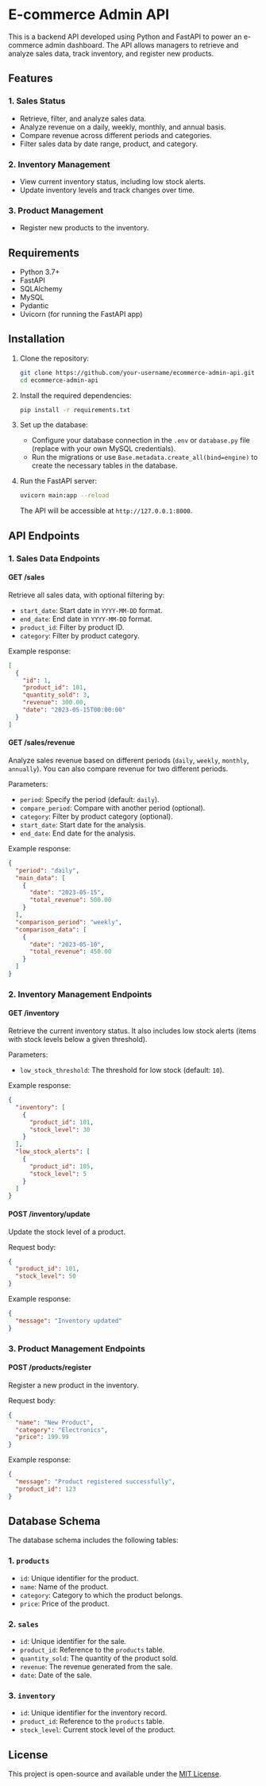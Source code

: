 
# E-commerce Admin API

This is a backend API developed using Python and FastAPI to power an e-commerce admin dashboard. The API allows managers to retrieve and analyze sales data, track inventory, and register new products.

## Features

### 1. Sales Status
- Retrieve, filter, and analyze sales data.
- Analyze revenue on a daily, weekly, monthly, and annual basis.
- Compare revenue across different periods and categories.
- Filter sales data by date range, product, and category.

### 2. Inventory Management
- View current inventory status, including low stock alerts.
- Update inventory levels and track changes over time.

### 3. Product Management
- Register new products to the inventory.

## Requirements

- Python 3.7+
- FastAPI
- SQLAlchemy
- MySQL
- Pydantic
- Uvicorn (for running the FastAPI app)

## Installation

1. Clone the repository:

    ```bash
    git clone https://github.com/your-username/ecommerce-admin-api.git
    cd ecommerce-admin-api
    ```

2. Install the required dependencies:

    ```bash
    pip install -r requirements.txt
    ```

3. Set up the database:
   - Configure your database connection in the `.env` or `database.py` file (replace with your own MySQL credentials).
   - Run the migrations or use `Base.metadata.create_all(bind=engine)` to create the necessary tables in the database.

4. Run the FastAPI server:

    ```bash
    uvicorn main:app --reload
    ```

    The API will be accessible at `http://127.0.0.1:8000`.

## API Endpoints

### 1. Sales Data Endpoints

#### GET /sales

Retrieve all sales data, with optional filtering by:
- `start_date`: Start date in `YYYY-MM-DD` format.
- `end_date`: End date in `YYYY-MM-DD` format.
- `product_id`: Filter by product ID.
- `category`: Filter by product category.

Example response:

```json
[
  {
    "id": 1,
    "product_id": 101,
    "quantity_sold": 3,
    "revenue": 300.00,
    "date": "2023-05-15T00:00:00"
  }
]
```

#### GET /sales/revenue

Analyze sales revenue based on different periods (`daily`, `weekly`, `monthly`, `annually`). You can also compare revenue for two different periods.

Parameters:
- `period`: Specify the period (default: `daily`).
- `compare_period`: Compare with another period (optional).
- `category`: Filter by product category (optional).
- `start_date`: Start date for the analysis.
- `end_date`: End date for the analysis.

Example response:

```json
{
  "period": "daily",
  "main_data": [
    {
      "date": "2023-05-15",
      "total_revenue": 500.00
    }
  ],
  "comparison_period": "weekly",
  "comparison_data": [
    {
      "date": "2023-05-10",
      "total_revenue": 450.00
    }
  ]
}
```

### 2. Inventory Management Endpoints

#### GET /inventory

Retrieve the current inventory status. It also includes low stock alerts (items with stock levels below a given threshold).

Parameters:
- `low_stock_threshold`: The threshold for low stock (default: `10`).

Example response:

```json
{
  "inventory": [
    {
      "product_id": 101,
      "stock_level": 30
    }
  ],
  "low_stock_alerts": [
    {
      "product_id": 105,
      "stock_level": 5
    }
  ]
}
```

#### POST /inventory/update

Update the stock level of a product.

Request body:

```json
{
  "product_id": 101,
  "stock_level": 50
}
```

Example response:

```json
{
  "message": "Inventory updated"
}
```

### 3. Product Management Endpoints

#### POST /products/register

Register a new product in the inventory.

Request body:

```json
{
  "name": "New Product",
  "category": "Electronics",
  "price": 199.99
}
```

Example response:

```json
{
  "message": "Product registered successfully",
  "product_id": 123
}
```

## Database Schema

The database schema includes the following tables:

### 1. `products`
- `id`: Unique identifier for the product.
- `name`: Name of the product.
- `category`: Category to which the product belongs.
- `price`: Price of the product.

### 2. `sales`
- `id`: Unique identifier for the sale.
- `product_id`: Reference to the `products` table.
- `quantity_sold`: The quantity of the product sold.
- `revenue`: The revenue generated from the sale.
- `date`: Date of the sale.

### 3. `inventory`
- `id`: Unique identifier for the inventory record.
- `product_id`: Reference to the `products` table.
- `stock_level`: Current stock level of the product.

## License

This project is open-source and available under the [MIT License](LICENSE).
